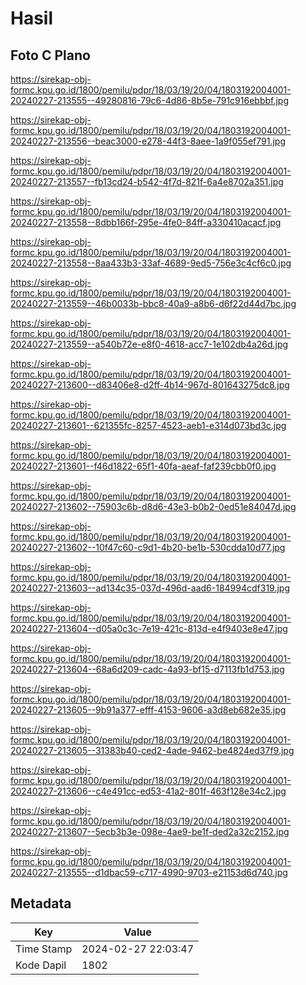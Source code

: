 # Hasil

## Foto C Plano

https://sirekap-obj-formc.kpu.go.id/1800/pemilu/pdpr/18/03/19/20/04/1803192004001-20240227-213555--49280816-79c6-4d86-8b5e-791c916ebbbf.jpg

https://sirekap-obj-formc.kpu.go.id/1800/pemilu/pdpr/18/03/19/20/04/1803192004001-20240227-213556--beac3000-e278-44f3-8aee-1a9f055ef791.jpg

https://sirekap-obj-formc.kpu.go.id/1800/pemilu/pdpr/18/03/19/20/04/1803192004001-20240227-213557--fb13cd24-b542-4f7d-821f-6a4e8702a351.jpg

https://sirekap-obj-formc.kpu.go.id/1800/pemilu/pdpr/18/03/19/20/04/1803192004001-20240227-213558--8dbb166f-295e-4fe0-84ff-a330410acacf.jpg

https://sirekap-obj-formc.kpu.go.id/1800/pemilu/pdpr/18/03/19/20/04/1803192004001-20240227-213558--8aa433b3-33af-4689-9ed5-756e3c4cf6c0.jpg

https://sirekap-obj-formc.kpu.go.id/1800/pemilu/pdpr/18/03/19/20/04/1803192004001-20240227-213559--46b0033b-bbc8-40a9-a8b6-d6f22d44d7bc.jpg

https://sirekap-obj-formc.kpu.go.id/1800/pemilu/pdpr/18/03/19/20/04/1803192004001-20240227-213559--a540b72e-e8f0-4618-acc7-1e102db4a26d.jpg

https://sirekap-obj-formc.kpu.go.id/1800/pemilu/pdpr/18/03/19/20/04/1803192004001-20240227-213600--d83406e8-d2ff-4b14-967d-801643275dc8.jpg

https://sirekap-obj-formc.kpu.go.id/1800/pemilu/pdpr/18/03/19/20/04/1803192004001-20240227-213601--621355fc-8257-4523-aeb1-e314d073bd3c.jpg

https://sirekap-obj-formc.kpu.go.id/1800/pemilu/pdpr/18/03/19/20/04/1803192004001-20240227-213601--f46d1822-65f1-40fa-aeaf-faf239cbb0f0.jpg

https://sirekap-obj-formc.kpu.go.id/1800/pemilu/pdpr/18/03/19/20/04/1803192004001-20240227-213602--75903c6b-d8d6-43e3-b0b2-0ed51e84047d.jpg

https://sirekap-obj-formc.kpu.go.id/1800/pemilu/pdpr/18/03/19/20/04/1803192004001-20240227-213602--10f47c60-c9d1-4b20-be1b-530cdda10d77.jpg

https://sirekap-obj-formc.kpu.go.id/1800/pemilu/pdpr/18/03/19/20/04/1803192004001-20240227-213603--ad134c35-037d-496d-aad6-184994cdf319.jpg

https://sirekap-obj-formc.kpu.go.id/1800/pemilu/pdpr/18/03/19/20/04/1803192004001-20240227-213604--d05a0c3c-7e19-421c-813d-e4f9403e8e47.jpg

https://sirekap-obj-formc.kpu.go.id/1800/pemilu/pdpr/18/03/19/20/04/1803192004001-20240227-213604--68a6d209-cadc-4a93-bf15-d7113fb1d753.jpg

https://sirekap-obj-formc.kpu.go.id/1800/pemilu/pdpr/18/03/19/20/04/1803192004001-20240227-213605--9b91a377-efff-4153-9606-a3d8eb682e35.jpg

https://sirekap-obj-formc.kpu.go.id/1800/pemilu/pdpr/18/03/19/20/04/1803192004001-20240227-213605--31383b40-ced2-4ade-9462-be4824ed37f9.jpg

https://sirekap-obj-formc.kpu.go.id/1800/pemilu/pdpr/18/03/19/20/04/1803192004001-20240227-213606--c4e491cc-ed53-41a2-801f-463f128e34c2.jpg

https://sirekap-obj-formc.kpu.go.id/1800/pemilu/pdpr/18/03/19/20/04/1803192004001-20240227-213607--5ecb3b3e-098e-4ae9-be1f-ded2a32c2152.jpg

https://sirekap-obj-formc.kpu.go.id/1800/pemilu/pdpr/18/03/19/20/04/1803192004001-20240227-213555--d1dbac59-c717-4990-9703-e21153d6d740.jpg


## Metadata

| Key        | Value               |
| ---------- | ------------------- |
| Time Stamp | 2024-02-27 22:03:47 |
| Kode Dapil | 1802                |



